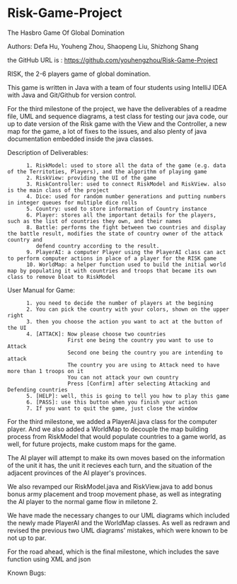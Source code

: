 # Risk-Game-Project
The Hasbro Game Of Global Domination

Authors: Defa Hu, Youheng Zhou, Shaopeng Liu, Shizhong Shang

the GitHub URL is : https://github.com/youhengzhou/Risk-Game-Project

RISK, the 2-6 players game of global domination.

This game is written in Java with a team of four students using IntelliJ IDEA with Java and Git/Github for version control.

For the third milestone of the project, we have the deliverables of a readme file, UML and sequence diagrams, a test class for testing our java code, our up to date version of the Risk game with the View and the Controller, a new map for the game, a lot of fixes to the issues, and also plenty of java documentation embedded inside the java classes.

Description of Deliverables:

          1. RiskModel: used to store all the data of the game (e.g. data of the Territoties, Players), and the algorithm of playing game
          2. RiskView: providing the UI of the game
          3. RiskController: used to connect RiskModel and RiskView. also is the main class of the project
          4. Dice: used for random number generations and putting numbers in integer queues for multiple dice rolls
          5. Country: used to store information of Country instance
          6. Player: stores all the important details for the players, such as the list of countries they own, and their names
          8. Battle: performs the fight between two countries and display the battle result, modifies the state of country owner of the attack country and
             defend country according to the result.
          9. PlayerAI: a computer Player using the PlayerAI class can act to perform computer actions in place of a player for the RISK game
          10. WorldMap: a helper function used to build the initial world map by populating it with countries and troops that became its own class to remove bloat to RiskModel
             
User Manual for Game:

          1. you need to decide the number of players at the begining
          2. You can pick the country with your colors, shown on the upper right
          3. then you choose the action you want to act at the button of the UI
          4. [ATTACK]: Now please choose two countries
                       First one being the country you want to use to Attack
                       Second one being the country you are intending to attack
                       The country you are using to Attack need to have more than 1 troops on it
                       You can not attack your own country 
                       Press [Confirm] after selecting Attacking and Defending countries
          5. [HELP]: well, this is going to tell you how to play this game
          6. [PASS]: use this button when you finish your action
          7. If you want to quit the game, just close the window


For the third milestone, we added a PlayerAI.java class for the computer player. And we also added a WorldMap to decouple the map building process from RiskModel that would populate countries to a game world, as well, for future projects, make custom maps for the game.

The AI player will attempt to make its own moves based on the information of the unit it has, the unit it recieves each turn, and the situation of the adjacent provinces of the AI player's provinces.

We also revamped our RiskModel.java and RiskView.java to add bonus bonus army placement and troop movement phase, as well as integrating the AI player to the normal game flow in miletone 2.

We have made the necessary changes to our UML diagrams which included the newly made PlayerAI and the WorldMap classes. As well as redrawn and revised the previous two UML diagrams' mistakes, which were known to be not up to par.

For the road ahead, which is the final milestone, which includes the save function using XML and json

Known Bugs:




